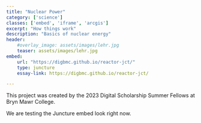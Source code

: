 ```yaml
---
title: "Nuclear Power"
category: ['science']
classes: ['embed', 'iframe', 'arcgis']
excerpt: "How things work"
description: "Basics of nuclear energy"
header: 
    #overlay_image: assets/images/lehr.jpg
    teaser: assets/images/lehr.jpg
embed:
    url: "https://digbmc.github.io/reactor-jct/"
    type: juncture
    essay-link: https://digbmc.github.io/reactor-jct/

---
```


This project was created by the 2023 Digital Scholarship Summer Fellows at Bryn Mawr College.

We are testing the Juncture embed look right now.